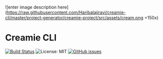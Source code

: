 ![enter image description here](https://raw.githubusercontent.com/Haribalajiravi/creamie-cli/master/project-generator/creamie-project/src/assets/cream.png =150x)
# Creamie CLI
[![Build Status](https://travis-ci.org/Haribalajiravi/creamie-cli.svg?branch=master)](https://travis-ci.org/Haribalajiravi/creamie-cli) ![License: MIT](https://img.shields.io/badge/License-MIT-yellow.svg) [![GitHub issues](https://img.shields.io/github/issues/Haribalajiravi/creamie-cli)](https://github.com/Haribalajiravi/creamie-cli/issues)


<!--stackedit_data:
eyJoaXN0b3J5IjpbLTE3OTQxMjgyMiwtNzI0MTkzOTA4LC00NT
kxNDEwMTZdfQ==
-->